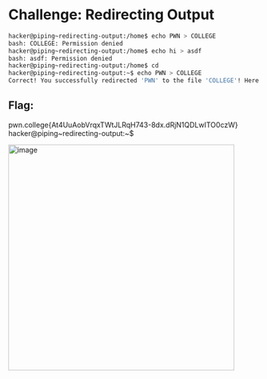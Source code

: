 # Challenge: Redirecting Output

```bash
hacker@piping~redirecting-output:/home$ echo PWN > COLLEGE
bash: COLLEGE: Permission denied
hacker@piping~redirecting-output:/home$ echo hi > asdf
bash: asdf: Permission denied
hacker@piping~redirecting-output:/home$ cd
hacker@piping~redirecting-output:~$ echo PWN > COLLEGE
Correct! You successfully redirected 'PWN' to the file 'COLLEGE'! Here is your flag
```

## Flag:
pwn.college{At4UuAobVrqxTWtJLRqH743-8dx.dRjN1QDLwITO0czW}
hacker@piping~redirecting-output:~$ 

<img width="452" alt="image" src="https://github.com/user-attachments/assets/14b01587-e9d8-43c9-906e-7c3a7b239ce6">
